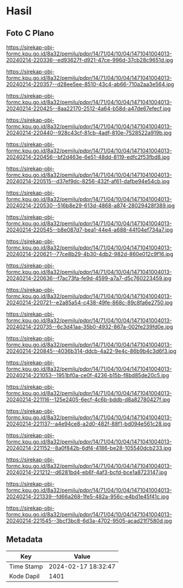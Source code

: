 # Hasil

## Foto C Plano

https://sirekap-obj-formc.kpu.go.id/8a32/pemilu/pdpr/14/71/04/10/04/1471041004013-20240214-220336--ed93627f-d921-47ce-996d-37cb28c9651d.jpg

https://sirekap-obj-formc.kpu.go.id/8a32/pemilu/pdpr/14/71/04/10/04/1471041004013-20240214-220357--d28ee5ee-8510-43c4-ab66-710a2aa3e564.jpg

https://sirekap-obj-formc.kpu.go.id/8a32/pemilu/pdpr/14/71/04/10/04/1471041004013-20240214-220425--8aa22170-2512-4a64-b58d-a47de67efecf.jpg

https://sirekap-obj-formc.kpu.go.id/8a32/pemilu/pdpr/14/71/04/10/04/1471041004013-20240214-220440--928c43cf-81cb-4adf-810e-7528522a919b.jpg

https://sirekap-obj-formc.kpu.go.id/8a32/pemilu/pdpr/14/71/04/10/04/1471041004013-20240214-220456--bf2d463e-6e51-48dd-8119-edfc2f53fbd8.jpg

https://sirekap-obj-formc.kpu.go.id/8a32/pemilu/pdpr/14/71/04/10/04/1471041004013-20240214-220515--d37ef9dc-8256-432f-af61-dafbe94e54cb.jpg

https://sirekap-obj-formc.kpu.go.id/8a32/pemilu/pdpr/14/71/04/10/04/1471041004013-20240214-220530--516b8e29-613d-4868-a874-28029428f389.jpg

https://sirekap-obj-formc.kpu.go.id/8a32/pemilu/pdpr/14/71/04/10/04/1471041004013-20240214-220545--b8e087d7-bea1-44e4-a688-44f04ef734a7.jpg

https://sirekap-obj-formc.kpu.go.id/8a32/pemilu/pdpr/14/71/04/10/04/1471041004013-20240214-220621--77ce8b29-4b30-4db2-982d-860e012c9f16.jpg

https://sirekap-obj-formc.kpu.go.id/8a32/pemilu/pdpr/14/71/04/10/04/1471041004013-20240214-220636--f7ac73fa-fe9d-4599-a7a7-d5c760223459.jpg

https://sirekap-obj-formc.kpu.go.id/8a32/pemilu/pdpr/14/71/04/10/04/1471041004013-20240214-220721--e2a85a54-c438-49fe-868c-89c8fa6e2750.jpg

https://sirekap-obj-formc.kpu.go.id/8a32/pemilu/pdpr/14/71/04/10/04/1471041004013-20240214-220735--6c3d41aa-35b0-4932-867a-002fe239fd0e.jpg

https://sirekap-obj-formc.kpu.go.id/8a32/pemilu/pdpr/14/71/04/10/04/1471041004013-20240214-220845--4036b314-ddcb-4a22-9e4c-86b9b4c3d6f3.jpg

https://sirekap-obj-formc.kpu.go.id/8a32/pemilu/pdpr/14/71/04/10/04/1471041004013-20240214-221053--1951bf0a-ce0f-4236-b15b-f8bd85de20c5.jpg

https://sirekap-obj-formc.kpu.go.id/8a32/pemilu/pdpr/14/71/04/10/04/1471041004013-20240214-221116--125e2405-6ecf-4c6b-bddb-d8a82780427f.jpg

https://sirekap-obj-formc.kpu.go.id/8a32/pemilu/pdpr/14/71/04/10/04/1471041004013-20240214-221137--a4e94ce8-a2d0-482f-88f1-bd094e561c28.jpg

https://sirekap-obj-formc.kpu.go.id/8a32/pemilu/pdpr/14/71/04/10/04/1471041004013-20240214-221152--8a0f842b-6df4-4186-be28-105540dcb233.jpg

https://sirekap-obj-formc.kpu.go.id/8a32/pemilu/pdpr/14/71/04/10/04/1471041004013-20240214-221212--d6281bd4-eb6f-4af3-bcfd-bce1a8723147.jpg

https://sirekap-obj-formc.kpu.go.id/8a32/pemilu/pdpr/14/71/04/10/04/1471041004013-20240214-221339--fd66a268-1fe5-482a-956c-e4bd1e45f41c.jpg

https://sirekap-obj-formc.kpu.go.id/8a32/pemilu/pdpr/14/71/04/10/04/1471041004013-20240214-221545--3bcf3bc8-6d3a-4702-9505-acad21f7580d.jpg


## Metadata

| Key        | Value               |
| ---------- | ------------------- |
| Time Stamp | 2024-02-17 18:32:47 |
| Kode Dapil | 1401                |



